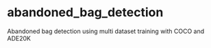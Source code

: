 # abandoned_bag_detection
Abandoned bag detection using multi dataset training with COCO and ADE20K
